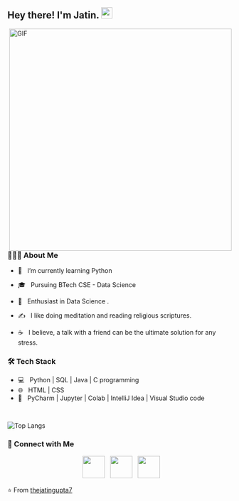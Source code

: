 <h2> Hey there! I'm Jatin. <img src="https://github.com/souvikguria98/souvikguria98/blob/master/Hi.gif" width="25"></h2>
<img align="right" alt="GIF" src="https://media1.giphy.com/media/v1.Y2lkPTc5MGI3NjExOTFmeHcxbXd0dWJtZGZpcXljZmFpc280bXZpcWpyOTRrYWl0MTFnNSZlcD12MV9pbnRlcm5hbF9naWZfYnlfaWQmY3Q9Zw/qgQUggAC3Pfv687qPC/giphy.gif" width="500"/>

<h3> 👨🏻‍💻 About Me </h3>

- 🔭 &nbsp; I’m currently learning Python
- 🎓 &nbsp; Pursuing BTech CSE - Data Science

- 🌱 &nbsp; Enthusiast in Data Science .
- ✍️ &nbsp; I like doing meditation and reading religious scriptures.
- ☕ &nbsp; I believe, a talk with a friend can be the ultimate solution for any stress. 

<h3>🛠 Tech Stack</h3>

- 💻 &nbsp; Python | SQL | Java | C programming
- 🌐 &nbsp; HTML | CSS
- 🔧 &nbsp; PyCharm | Jupyter | Colab | IntelliJ Idea | Visual Studio code


</br>

![Top Langs](https://github-readme-stats.vercel.app/api/top-langs/?username=thejatingupta7)


<h3> 🤝 Connect with Me </h3>

<p align="center"> 
&nbsp; <a href="https://www.instagram.com/jg7demon/" target="_blank" rel="noopener noreferrer"><img src="https://img.icons8.com/plasticine/100/000000/instagram-new.png" width="50" /></a>  
&nbsp; <a href="https://www.linkedin.com/in/jatingupta7/" target="_blank" rel="noopener noreferrer"><img src="https://img.icons8.com/plasticine/100/000000/linkedin.png" width="50" /></a>
&nbsp; <a href="mailto:jatingupta261001@gmail.com" target="_blank" rel="noopener noreferrer"><img src="https://img.icons8.com/plasticine/100/000000/gmail.png"  width="50" /></a>
</p>

⭐️ From [thejatingupta7](https://github.com/thejatingupta7)
